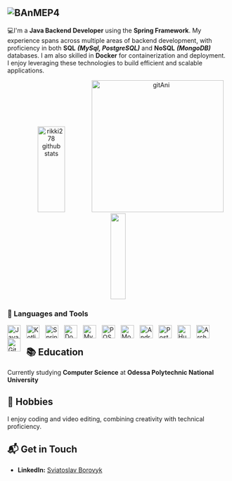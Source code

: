 ![BAnMEP4](https://github.com/user-attachments/assets/83bd6393-b94c-44ca-a1cf-c530a19609e2)
----------------------------------------

💻I'm a **Java Backend Developer** using the **Spring Framework**. My experience spans across multiple areas of backend development, with proficiency in both **SQL** ***(MySql, PostgreSQL)*** and **NoSQL** ***(MongoDB)*** databases. I am also skilled in **Docker** for containerization and deployment. I enjoy leveraging these technologies to build efficient and scalable applications.

<div align="center">  
  <img width="35%" height="195px" src="https://github-readme-stats.vercel.app/api?username=rikki278&show_icons=true&count_private=true&hide_border=true&title_color=ec85e7&icon_color=ffffff&text_color=ec85e7&theme=transparent" alt="rikki278 github stats" /> 
  
  <img src="https://github.com/user-attachments/assets/36f05045-ca11-42f0-ba02-b46a03603376" alt="gitAni" width="300"/>
  
  <img width="26%" height="195px" src="https://github-readme-stats.vercel.app/api/top-langs/?username=rikki278&layout=compact&hide_border=true&title_color=ec85e7&text_color=ec85e7&theme=transparent" />
</div>

### 🧰 Languages and Tools

<img align="left" alt="Java" width="30px" style="padding-right:10px;" src="https://cdn.jsdelivr.net/gh/devicons/devicon/icons/java/java-original.svg"/>
<img align="left" alt="Kotlin" width="30px" style="padding-right:10px;" src="https://cdn.jsdelivr.net/gh/devicons/devicon@latest/icons/kotlin/kotlin-original.svg" />
<img align="left" alt="Spring" width="30px" style="padding-right:10px;" src="https://cdn.jsdelivr.net/gh/devicons/devicon/icons/spring/spring-original.svg" />
<img align="left" alt="Docker" width="30px" style="padding-right:10px;" src="https://cdn.jsdelivr.net/gh/devicons/devicon@latest/icons/docker/docker-plain-wordmark.svg" />
<img align="left" alt="MySQL" width="30px" style="padding-right:10px;" src="https://cdn.jsdelivr.net/gh/devicons/devicon@latest/icons/mysql/mysql-original.svg" />
<img align="left" alt="POSTGRESQL" width="30px" style="padding-right:10px;" src="https://cdn.jsdelivr.net/gh/devicons/devicon@latest/icons/postgresql/postgresql-original.svg" />
<img align="left" alt="MongoDB" width="30px" style="padding-right:10px;" src="https://cdn.jsdelivr.net/gh/devicons/devicon@latest/icons/mongodb/mongodb-original.svg" />
<img align="left" alt="Android" width="30px" style="padding-right:10px;" src="https://cdn.jsdelivr.net/gh/devicons/devicon@latest/icons/androidstudio/androidstudio-original.svg" />
<img align="left" alt="Postman" width="30px" style="padding-right:10px;" src="https://cdn.jsdelivr.net/gh/devicons/devicon@latest/icons/postman/postman-original.svg" />
<img align="left" alt="Hubernate" width="30px" style="padding-right:10px;" src="https://cdn.jsdelivr.net/gh/devicons/devicon@latest/icons/hibernate/hibernate-original.svg" />
<img align="left" alt="Arch" width="30px" style="padding-right:10px;" src="https://cdn.jsdelivr.net/gh/devicons/devicon@latest/icons/archlinux/archlinux-original.svg" />
<img align="left" alt="Git" width="30px" style="padding-right:10px;" src="https://cdn.jsdelivr.net/gh/devicons/devicon@latest/icons/git/git-original.svg" />
<br />

<!-- ![gitAni](https://github.com/user-attachments/assets/36f05045-ca11-42f0-ba02-b46a03603376) -->

## 📚 Education

Currently studying **Computer Science** at **Odessa Polytechnic National University**

## 🎨 Hobbies

I enjoy coding and video editing, combining creativity with technical proficiency.

## 📬 Get in Touch
- **LinkedIn:** [Sviatoslav Borovyk](https://www.linkedin.com/in/sviatoslav-borovyk-b51599291/)

